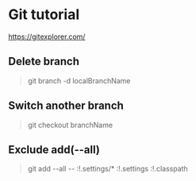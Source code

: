 # Git tutorial
https://gitexplorer.com/

## Delete branch
> git branch -d localBranchName

## Switch another branch
> git checkout branchName

## Exclude add(--all)
> git add --all -- :!.settings/* :!.settings :!.classpath
